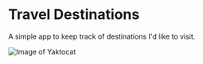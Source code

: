 # Travel Destinations

A simple app to keep track of destinations I'd like to visit.

![Image of Yaktocat](https://octodex.github.com/images/yaktocat.png)
